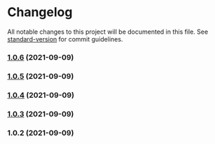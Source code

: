 # Changelog

All notable changes to this project will be documented in this file. See [standard-version](https://github.com/conventional-changelog/standard-version) for commit guidelines.

### [1.0.6](https://github.com/idimetrix/nuxt-gtm/compare/v1.0.5...v1.0.6) (2021-09-09)

### [1.0.5](https://github.com/idimetrix/nuxt-gtm/compare/v1.0.4...v1.0.5) (2021-09-09)

### [1.0.4](https://github.com/idimetrix/nuxt-gtm/compare/v1.0.3...v1.0.4) (2021-09-09)

### [1.0.3](https://github.com/idimetrix/nuxt-gtm/compare/v1.0.2...v1.0.3) (2021-09-09)

### 1.0.2 (2021-09-09)
